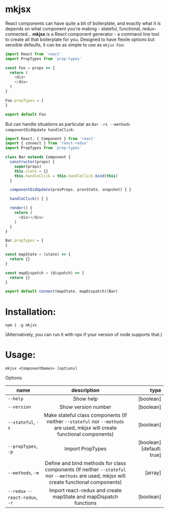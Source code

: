 # mkjsx

React components can have quite a bit of boilerplate, and exactly what it is depends on what component you're making - stateful, functional, redux-connected...
**mkjsx** is a React component generator - a command line tool to create all that boilerplate for you. Designed to have flexile options but sensible defaults, it can be as simple to use as `mkjsx Foo`:

```javascript
import React from 'react'
import PropTypes from 'prop-types'

const Foo = props => {
  return (
    <div>
    </div>
  )
}

Foo.propTypes = {
}

export default Foo
```

But can handle situations as particular as `Bar -rs --methods componentDidUpdate handleClick`:

```javascript
import React, { Component } from 'react'
import { connect } from 'react-redux'
import PropTypes from 'prop-types'

class Bar extends Component {
  constructor(props) {
    super(props)
    this.state = {}
    this.handleClick = this.handleClick.bind(this)
  }

  componentDidUpdate(prevProps, prevState, snapshot) { }

  handleClick() { }

  render() {
    return (
      <div></div>
    )
  }
}

Bar.propTypes = {
}

const mapState = (state) => {
  return {}
}

const mapDispatch = (dispatch) => {
  return {}
}

export default connect(mapState, mapDispatch)(Bar)
```

# Installation:
`npm i -g mkjsx`

(Alternatively, you can run it with npx if your version of node supports that.)

# Usage:
`mkjsx <ComponentNames> [options]`

Options:

| name        | description           | type  |
| ------------- |:-------------:| -----:|
| `--help` | Show help | [boolean] |
| `--version` | Show version number | [boolean] |
| `--stateful`, `-s` | Make stateful class components (If neither `--stateful` nor `--methods` are used, mkjsx will create functional components) | [boolean] |
| `--propTypes`, `-p` | Import PropTypes | [boolean] [default: true] |
| `--methods`, `-m` | Define and bind methods for class components (If neither `--stateful` nor `--methods` are used, mkjsx will create functional components) | [array]
| `--redux` `--react-redux`, `-r` | Import react-redux and create mapState and mapDispatch functions | [boolean]
